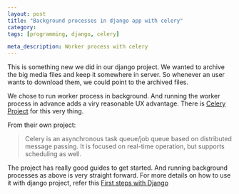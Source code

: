 ```yaml
---
layout: post
title: "Background processes in django app with celery"
category:
tags: [programming, django, celery]

meta_description: Worker process with celery
---
```

This is something new we did in our django project. We wanted to archive the big media files and keep it somewhere in server. So whenever an user wants to download them, we could point to the archived files.

We chose to run worker process in background. And running the worker process in advance adds a viry reasonable UX advantage. There is [Celery Project][1] for this very thing.

From their own project:

> Celery is an asynchronous task queue/job queue based on distributed message passing. It is focused on real-time operation, but supports scheduling as well.

The project has really good guides to get started. And running background processes as above is very straight forward. For more details on how to use it with django project, refer this [First steps with Django][2]


[1]: http://celeryproject.org/
[2]: http://docs.celeryproject.org/en/latest/django/first-steps-with-django.html